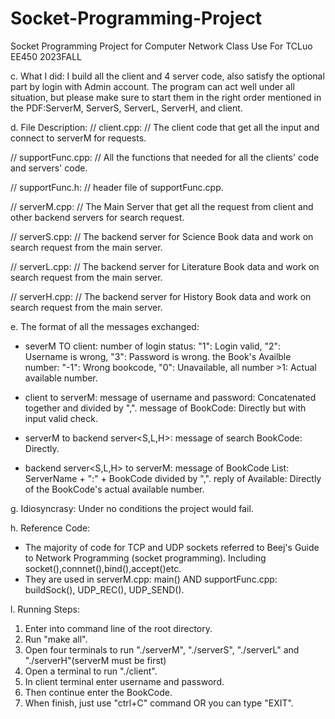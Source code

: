 # Socket-Programming-Project
Socket Programming Project for Computer Network Class
Use For TCLuo EE450 2023FALL

c. What I did:
I build all the client and 4 server code, also satisfy the optional part by login with Admin account. The program can act well under all situation, but please make sure to start them in the right order mentioned in the PDF:ServerM, ServerS, ServerL, ServerH, and client.


d. File Description:
// client.cpp:
// The client code that get all the input and connect to serverM for requests.

// supportFunc.cpp:
// All the functions that needed for all the clients' code and servers' code.

// supportFunc.h:
// header file of supportFunc.cpp.

// serverM.cpp:
// The Main Server that get all the request from client and other backend servers for search request.

// serverS.cpp:
// The backend server for Science Book data and work on search request from the main server.

// serverL.cpp:
// The backend server for Literature Book data and work on search request from the main server.

// serverH.cpp:
// The backend server for History Book data and work on search request from the main server.


e. The format of all the messages exchanged:
- severM TO client: 
    number of login status:
        "1": Login valid,
        "2": Username is wrong,
        "3": Password is wrong.
    the Book's Availble number:
        "-1": Wrong bookcode,
        "0": Unavailable,
        all number >1: Actual available number.

- client to serverM:
    message of username and password:
        Concatenated together and divided by ",".
    message of BookCode:
        Directly but with input valid check.

- serverM to backend server<S,L,H>:
    message of search BookCode:
        Directly.

- backend server<S,L,H> to serverM:
    message of BookCode List:
        ServerName + ":" + BookCode divided by ",".
    reply of Available:
        Directly of the BookCode's actual available number.


g. Idiosyncrasy:
Under no conditions the project would fail.


h. Reference Code:
- The majority of code for TCP and UDP sockets referred to Beej's Guide to Network Programming (socket programming). Including socket(),connnet(),bind(),accept()etc.
- They are used in serverM.cpp: main() AND supportFunc.cpp: buildSock(), UDP_REC(), UDP_SEND().


l. Running Steps:
1. Enter into command line of the root directory.
2. Run "make all".
3. Open four terminals to run "./serverM", "./serverS", "./serverL" and "./serverH"(serverM must be first)
4. Open a terminal to run "./client".
5. In client terminal enter username and password.
6. Then continue enter the BookCode.
7. When finish, just use "ctrl+C" command OR you can type "EXIT".
